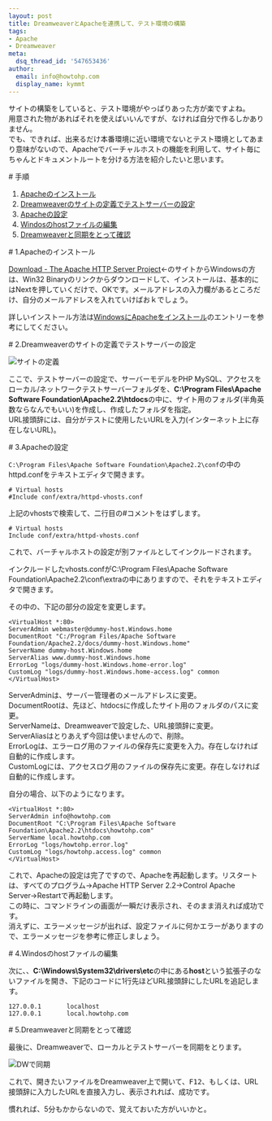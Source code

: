 ```yaml
---
layout: post
title: DreamweaverとApacheを連携して、テスト環境の構築
tags:
- Apache
- Dreamweaver
meta:
  dsq_thread_id: '547653436'
author:
  email: info@howtohp.com
  display_name: kymmt
---
```


サイトの構築をしていると、テスト環境がやっぱりあった方が楽ですよね。  
用意された物があればそれを使えばいいんですが、なければ自分で作るしかありません。  
でも、できれば、出来るだけ本番環境に近い環境でないとテスト環境としてあまり意味がないので、Apacheでバーチャルホストの機能を利用して、サイト毎にちゃんとドキュメントルートを分ける方法を紹介したいと思います。

<section id="index" markdown="block">
# 手順

1. [Apacheのインストール](#section-1)
2. [Dreamweaverのサイトの定義でテストサーバーの設定](#section-2)
3. [Apacheの設定](#section-3)
4. [Windosのhostファイルの編集](#section-4)
5. [Dreamweaverと同期をとって確認](#section-5)

</section>
<section id="section-1" markdown="block">
# 1.Apacheのインストール

[Download - The Apache HTTP Server Project](http://httpd.apache.org/download.cgi)←のサイトからWindowsの方は、Win32 Binaryのリンクからダウンロードして、インストールは、基本的にはNextを押していくだけで、OKです。メールアドレスの入力欄があるところだけ、自分のメールアドレスを入れていけばおｋでしょう。


詳しいインストール方法は<a href="http://howtohp.com/tools/windows-apache.html">WindowsにApacheをインストール</a>のエントリーを参考にしてください。

</section>
<section id="section-2" markdown="block">
# 2.Dreamweaverのサイトの定義でテストサーバーの設定

![サイトの定義](/assets/img/posts/dreamweaver-apache/site-definition.gif)

ここで、テストサーバーの設定で、サーバーモデルをPHP MySQL、アクセスをローカル/ネットワークテストサーバーフォルダを、<strong>C:\Program Files\Apache Software Foundation\Apache2.2\htdocs</strong>の中に、サイト用のフォルダ(半角英数ならなんでもいい)を作成し、作成したフォルダを指定。  
URL接頭辞には、自分がテストに使用したいURLを入力(インターネット上に存在しないURL)。

</section>
<section id="section-3" markdown="block">
# 3.Apacheの設定


`C:\Program Files\Apache Software Foundation\Apache2.2\conf`の中のhttpd.confをテキストエディタで開きます。

~~~ apacheconf
# Virtual hosts
#Include conf/extra/httpd-vhosts.conf
~~~

上記のvhostsで検索して、二行目の#コメントをはずします。

~~~ apacheconf
# Virtual hosts
Include conf/extra/httpd-vhosts.conf
~~~

これで、バーチャルホストの設定が別ファイルとしてインクルードされます。


インクルードしたvhosts.confがC:\Program Files\Apache Software Foundation\Apache2.2\conf\extraの中にありますので、それをテキストエディタで開きます。


その中の、下記の部分の設定を変更します。

~~~ apacheconf
<VirtualHost *:80>
ServerAdmin webmaster@dummy-host.Windows.home
DocumentRoot "C:/Program Files/Apache Software Foundation/Apache2.2/docs/dummy-host.Windows.home"
ServerName dummy-host.Windows.home
ServerAlias www.dummy-host.Windows.home
ErrorLog "logs/dummy-host.Windows.home-error.log"
CustomLog "logs/dummy-host.Windows.home-access.log" common
</VirtualHost>
~~~

ServerAdminは、サーバー管理者のメールアドレスに変更。  
DocumentRootは、先ほど、htdocsに作成したサイト用のフォルダのパスに変更。  
ServerNameは、Dreamweaverで設定した、URL接頭辞に変更。  
ServerAliasはとりあえず今回は使いませんので、削除。  
ErrorLogは、エラーログ用のファイルの保存先に変更を入力。存在しなければ自動的に作成します。  
CustomLogには、アクセスログ用のファイルの保存先に変更。存在しなければ自動的に作成します。

自分の場合、以下のようになります。

~~~ apacheconf
<VirtualHost *:80>
ServerAdmin info@howtohp.com
DocumentRoot "C:\Program Files\Apache Software Foundation\Apache2.2\htdocs\howtohp.com"
ServerName local.howtohp.com
ErrorLog "logs/howtohp.error.log"
CustomLog "logs/howtohp.access.log" common
</VirtualHost>
~~~

これで、Apacheの設定は完了ですので、Apacheを再起動します。リスタートは、すべてのプログラム→Apache HTTP Server 2.2→Control Apache Server→Restartで再起動します。  
この時に、コマンドラインの画面が一瞬だけ表示され、そのまま消えれば成功です。  
消えずに、エラーメッセージが出れば、設定ファイルに何かエラーがありますので、エラーメッセージを参考に修正しましょう。

</section>
<section id="section-4" markdown="block">
# 4.Windosのhostファイルの編集

次に、、<strong>C:\Windows\System32\drivers\etc</strong>の中にある<strong>host</strong>という拡張子のないファイルを開き、下記のコードに1行先ほどURL接頭辞にしたURLを追記します。

~~~ apacheconf
127.0.0.1       localhost
127.0.0.1       local.howtohp.com
~~~
</section>
<section id="section-5" markdown="block">
# 5.Dreamweaverと同期をとって確認


最後に、Dreamweaverで、ローカルとテストサーバーを同期をとります。

![DWで同期](/assets/img/posts/dreamweaver-apache/dreamweaver-apache.gif)

これで、開きたいファイルをDreamweaver上で開いて、<kbd>F12</kbd>、もしくは、URL接頭辞に入力したURLを直接入力し、表示されれば、成功です。


慣れれば、5分もかからないので、覚えておいた方がいいかと。

</section>
